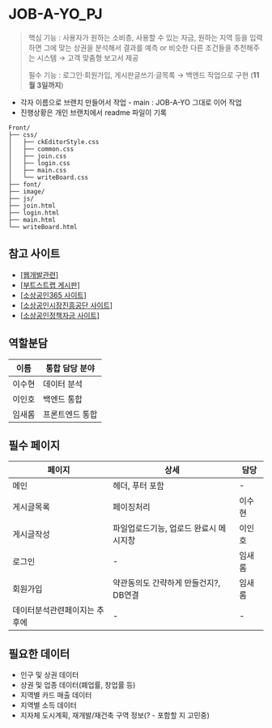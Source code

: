 # JOB-A-YO_PJ
> 핵심 기능 : 사용자가 원하는 소비층, 사용할 수 있는 자금, 원하는 지역 등을 입력하면 그에 맞는 상권을 분석해서 결과를 예측 or 비슷한 다른 조건들을 추천해주는 시스템 → 고객 맞춤형 보고서 제공
>   
> 필수 기능 : 로그인·회원가입, 게시판글쓰기·글목록
> → 백엔드 작업으로 구현 (**11월 3일까지**) 


- 각자 이름으로 브랜치 만들어서 작업 - main : JOB-A-YO 그대로 이어 작업
- 진행상황은 개인 브랜치에서 readme 파일이 기록


```
Front/
├── css/
│   ├── ckEditorStyle.css  
│   ├── common.css
│   ├── join.css
│   ├── login.css
│   ├── main.css
│   └── writeBoard.css
├── font/
├── image/
├── js/
├── join.html
├── login.html
├── main.html
└── writeBoard.html
```

## 참고 사이트
- <a href="https://seahippocampus.tistory.com/category/%EA%B0%9C%EB%B0%9C/%EC%9B%B9%20%EA%B0%9C%EB%B0%9C">[웹개발관련]</a>  
- <a href="https://hnev.tistory.com/category/Spring%20Boot/%EA%B2%8C%EC%8B%9C%ED%8C%90%20%EB%A7%8C%EB%93%A4%EA%B8%B0">[부트스트랩 게시판]</a>
- <a href="https://bigdata.sbiz.or.kr/#/" target="_blank">[소상공인365 사이트]</a>
- <a href="https://www.semas.or.kr/web/main/index.kmdc" target="_blank">[소상공인시장진흥공단 사이트]</a>  
- <a href="https://ols.semas.or.kr/ols/man/SMAN010M/page.do" target="_blank">[소상공인정책자금 사이트]</a>

## 역할분담
|이름|통합 담당 분야|
|-|-|
|이수현|데이터 분석|
|이인호|백엔드 통합|
|임새롬|프론트엔드 통합|


## 필수 페이지
|페이지|상세|담당|
|-|-|-|
|메인|헤더, 푸터 포함|-|
|게시글목록|페이징처리|이수현|
|게시글작성|파일업로드기능, 업로드 완료시 메시지창|이인호|
|로그인|-|임새롬|
|회원가입|약관동의도 간략하게 만들건지?, DB연결|임새롬|
|데이터분석관련페이지는 추후에|-|-|

## 필요한 데이터
- 인구 및 상권 데이터
- 상권 및 업종 데이터(폐업률, 창업률 등)  
- 지역별 카드 매출 데이터
- 지역별 소득 데이터  
- 지자체 도시계획, 재개발/재건축 구역 정보(? - 포함할 지 고민중)



